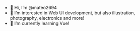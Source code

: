 - 👋 Hi, I’m @mateo2694
- 👀 I’m interested in Web UI development, but also illustration, photography, electronics and more!
- 🌱 I’m currently learning Vue!

<!---
mateo2694/mateo2694 is a ✨ special ✨ repository because its `README.md` (this file) appears on your GitHub profile.
You can click the Preview link to take a look at your changes.
--->
